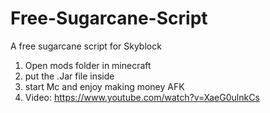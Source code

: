 # Free-Sugarcane-Script
A free sugarcane script for Skyblock
1. Open mods folder in minecraft
2. put the .Jar file inside 
3. start Mc and enjoy making money AFK
4. Video: https://www.youtube.com/watch?v=XaeG0ulnkCs
